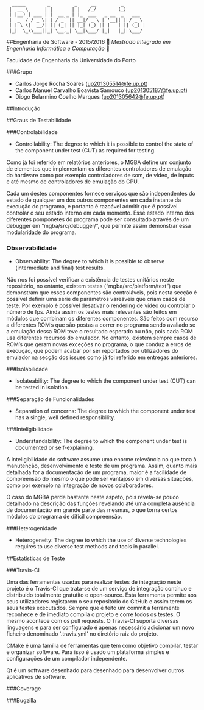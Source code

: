 ```
  _____        _         _     __         _        
 |  __ \      | |       | |   /_/        (_)       
 | |__) | ___ | |  __ _ | |_  ___   _ __  _   ___  
 |  _  / / _ \| | / _` || __|/ _ \ | '__|| | / _ \ 
 | | \ \|  __/| || (_| || |_| (_) || |   | || (_) |
 |_|  \_\\___||_| \__,_| \__|\___/ |_|   |_| \___/ 
 ```
##Engenharia de Software - 2015/2016
:floppy_disk:  *Mestrado Integrado em Engenharia Informática e Computação*   :floppy_disk:

Faculdade de Engenharia da Universidade do Porto

###Grupo
* Carlos Jorge Rocha Soares (up201305514@fe.up.pt)
* Carlos Manuel Carvalho Boavista Samouco (up201305187@fe.up.pt)
* Diogo Belarmino Coelho Marques (up201305642@fe.up.pt)

##Introdução

##Graus de Testabilidade

###Controlabilidade
- Controllability: The degree to which it is possible to control the state of the component under test (CUT) as required for testing.

Como já foi referido em relatórios anteriores, o MGBA define um conjunto de elementos que implementam os diferentes controladores de emulação do hardware como por exemplo controladores de som, de vídeo, de inputs e até mesmo de controladores de emulação do CPU.

  Cada um destes componentes fornece serviços que são independentes do estado de qualquer um dos outros componentes em cada instante da execução do programa, e portanto é razoável admitir que é possível controlar o seu estado interno em cada momento. Esse estado interno dos diferentes pomponetes do programa pode ser consultado através de um debugger em “mgba/src/debugger/”, que permite assim demonstrar essa modularidade do programa.


### Observabilidade
- Observability: The degree to which it is possible to observe (intermediate and final) test results.

 Não nos foi possível verificar a existência de testes unitários neste repositório, no entanto, existem testes (“mgba/src/platform/test”) que demonstram que esses componentes são controláveis, pois nesta secção é possível definir uma série de parâmetros vareáveis que criam casos de teste. Por exemplo é possível desativar o rendering de vídeo ou controlar o número de fps.  Ainda assim os testes mais relevantes são feitos em módulos que combinam os diferentes componentes. São feitos com recurso a diferentes ROM’s que são postas a correr no programa sendo avaliado se a emulação dessa ROM teve o resultado esperado ou não, pois cada ROM usa diferentes recursos do emulador. No entanto, existem sempre casos de ROM’s que geram novas exceções no programa, o que conduz a erros de execução, que podem acabar por ser reportados por utilizadores do emulador na secção dos issues como já foi referido em entregas anteriores.

###Isolabilidade
- Isolateability: The degree to which the component under test (CUT) can be tested in isolation.

###Separação de Funcionalidades
- Separation of concerns: The degree to which the component under test has a single, well defined responsibility.

###Inteligibilidade
- Understandability: The degree to which the component under test is documented or self-explaining.

A inteligibilidade do software assume uma enorme relevância no que toca à manutenção, desenvolvimento e teste de um programa. Assim, quanto mais detalhada for a documentação de um programa, maior é a facilidade de compreensão do mesmo o que pode ser vantajoso em diversas situações, como por exemplo na integração de novos colaboradores.

O caso do MGBA perde bastante neste aspeto, pois revela-se pouco detalhado na descrição das funções revelando até uma completa ausência de documentação em grande parte das mesmas, o que torna certos módulos do programa de difícil compreensão. 


###Heterogenidade
- Heterogeneity: The degree to which the use of diverse technologies requires to use diverse test methods and tools in parallel.

##Estatísticas de Teste

###Travis-CI

Uma das ferramentas usadas para realizar testes de integração neste projeto é o Travis-CI que trata-se de um serviço de integração contínuo e distribuido totalmente gratutito e open-source.
Esta ferramenta permite aos seus utilizadores registarem o seu repositório do GitHub e assim terem os seus testes executados. Sempre que é feito um commit a ferramente reconhece e de imediato compila o projeto e corre todos os testes.
O mesmo acontece com os pull requests.
O Travis-CI suporta diversas linguagens e para ser configurado é apenas necessário adicionar um novo ficheiro denominado '.travis.yml' no diretório raiz do projeto.

CMake é uma família de ferramentas que tem como objetivo compilar, testar e organizar software. Para isso é usado um plataforma simples e configurações de um compilador independente.

Qt é um software desenhado para desenhado para desenvolver outros aplicativos de software.

###Coverage

###Bugzilla
